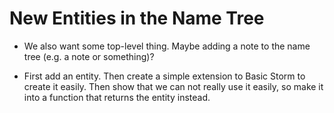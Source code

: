 New Entities in the Name Tree
=============================

- We also want some top-level thing. Maybe adding a note to the name tree (e.g. a note or
  something)?

- First add an entity. Then create a simple extension to Basic Storm to create it easily. Then show
  that we can not really use it easily, so make it into a function that returns the entity instead.
